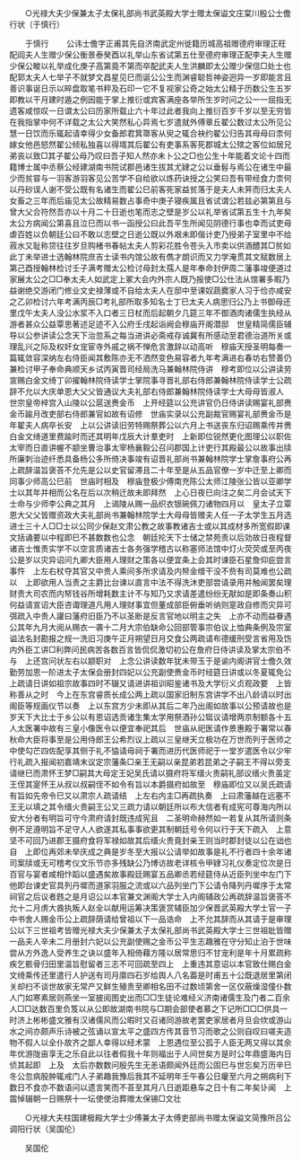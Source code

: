 <!-- { "loadSidebar": true } -->

　　○光禄大夫少保兼太子太保礼部尚书武英殿大学士赠太保谥文庄棠川殷公士儋行状（于慎行） 

　　于慎行 
　　公讳士儋字正甫其先自济南武定州徙籍历城高祖赠德府审理正旺配阎夫人生赠少保公衡景泰癸酉以礼举山东省试第五仕至德府审理正配李夫人生赠少保公畯以礼举成化庚子高第竟不第而卒配武夫人生洪麟即太公赠少保信□处士也配郭太夫人七举子不就梦文昌星见巳而诞公公生而渊睿聪哲神姿迥异一岁即能言且善识事诞日示以晬盘取笔书秤及石印一它不复视家公奇之始太公精于历数公生五岁即教以干月建时遁之例因能于掌上推衍或宾客满座各举所生岁时问之公一一屈指无遗客咸惊叹一日谓太公曰历家所载止六十年过此者我向上推衍百岁千岁以至无穷皆在我指掌中何不详载之太公大笑然私心异焉七岁遣就外傅章丘翟公数过太公所见公慧一日饮而乐辄起请幸得少女备郎君箕箒客从臾之辄合袂约翟公归告其母母曰柰何嫁女他邑怒然翟公倾私独喜以得壻其后翟公有吏事系客死郡城太公殡之客位如居兄弟丧以致□其子翟公母乃叹曰吾子知人然亦未卜公之□也公生十年能着文论十四而籍博士属中丞蔡公经建湖南书院试郡邑诸生拔其尤肄之公以垂髫与焉公在诸生中最少而贫甞与一羽客游羽客见公苦学不自给欲以炼药诀授之公笑曰吾有带经食力柰何以丹砂误人谢不受公既有名诸生而翟公巳前客死家益贫落于是夫人未笄而归太夫人女畜之三年而后庙见太公故精易数占事奇中庚子寝疾属且省试谓公若兹必第第且与曾大父合符然吾亦以十月二十日逝也笔而志之壁是岁公以礼举省试第五生十九年矣太公方病闻公第喜且泣巳而以书一函授公曰此吾平生所闻见阴德行事也幸而试吏毋虐百姓以负朝廷公曰不敢以志壁之日逝公既以外艰未即偕计吏乃授弟子室里中不给菽水又耻称贷往往岁旦购楮书春帖太夫人剪彩花胜令苍头入市卖以供酒醴其□贫如此丁未举进士选翰林院庶吉士读书内馆公故有儁才朗识而又力学淹贯其文赋数居上第己酉授翰林检讨壬子满考赠太公检讨母封太孺人是年奉命封伊周二藩事竣便道过家展太公之□□奉太夫人如武定上冢大会内外宗人既乃报使□公仕法从馆署多暇乃益谢绝交游闭门修业文史禄薄或不自给太夫人在邸中至课奴蔬爨家人习于俭亦咸安之乙卯检讨六年考满丙辰□考礼部所取多知名士丁巳太夫人病思归公乃上书御母还里戊午太夫人没公水浆不入口者三日杖而后起朝夕几筵三年不御酒肉诸儒生执经从游者甚众公益覃思著述足迹不入公府壬戌起诣阙会穆庙开阁潜邸　世皇精简儒臣辅导以公参讲读公念天下治忽系之每当进讲必斋戒存诚冀有所感动至君德治道所关或理乱兴之际及权奸女宠宦寺外戚之祸不惮危言激辞以动高听　穆庙天授圣明每奏一篇辄敛容深纳左右侍臣闻其敷陈亦无不洒然变色易容者九年考满进右春坊右赞善仍兼检讨甲子奉命典顺天乡试丙寅晋司经局洗马兼翰林院侍讲　穆考即位以公讲读劳宣赐白金文绮丁卯擢翰林院侍读学士掌院事寻晋礼部右侍郎兼翰林院侍读学士公疏辞不允以大庆单恩大父父皆通议大夫礼部右侍郎兼翰林院侍读学士大母母皆淑人　世宗皇帝梓宫入山陵以公扈送赉金币　上开经筵以公充讲官仍日侍讲读赐宴礼部赉金币踰月改吏部右侍郎兼官如故有诏修　世庙实录以公充副裁官赐宴礼部赉金币是年翟夫人病卒长安　上以公讲读旧劳特赐祭葬公以六月上书送丧东归诏赐乘传并赉白金文绮道里费踰时而还其明年戊辰大计羣吏时　上新即位锐然更化图理公以职佐太宰而日直讲幄不颛坐曹治事太宰杨襄毅公召问郡国上计吏行其殿最公以故事出牍所廉刺治迹纤悉具备杨公多所倚决事竣有诏晋礼部尚书兼翰林院学士掌詹事府公再上疏辞温旨褒荅不允先是公以史官留滞且二十年至是从五品官僚一岁中迁至上卿而同事少师高公巳前　世庙时相及　穆庙登极少傅南充陈公太师江陵张公皆以亚卿学士以其年并相而公名在后以次稍迁故未即拜然　上心日夜巳向注之矣二月会试天下士命与少师李公典之其月　上谒陵从赐一品织衣银碗佩刀诸物四月以　皇太子立覃恩大父父皆赠资政大夫礼部尚书兼翰林院学士大母母皆赠夫人任一子太学生五月选进士三十人□□士以公同少保赵文肃公教之故事教诸吉士或以其成材多所宽假即课文括诵要以中程即巳不甚数数也公念　朝廷抡天下士储之禁苑责以后効故日夜程督诸吉士惟责实学不以空言质诸吉士各务强学稽古以称塞师法馆中灯火荧荧或至丙夜公是岁以灾异诏问九卿大臣用人理财之策各以便宜条上会其时谏臣石星詹仰庇尝言事忤　上左右杖夺其官又中贵人乘间多所求请及内帑金缯干没不赀有司莫难也公疏以　上即欲用人当责之主爵比台谏以直言中法不得洗沐吏部尝请录用并触闻罢矣理财责大司农而内帑钱谷所增耗数主计不与知乃又求请差遣纷纷无猒如是即条奏山积何益请宣诏大臣咨诹理道凡用人理财事宜但董成部臣俯垂听纳则寔政自修而灾异可弭疏入中贵人讙曰藩府旧臣乃不以圣断是反言官地以明主之失　上亦不动而益眷遇公其年九月大阅从赐衣一袭十二月大宗伯缺命公回部管事宗伯议上恤典条例及宗室谥法名封勘报之规一洗旧习庚午正月朔望日月交食公两疏请布德缓刑受言省用及饬内外臣工讲□利弊问民病苦各数百言皆侃侃激切初公在詹府日侍讲读及掌太宗伯不与　上还宫问状左右以颛职对　上念公讲读数年犹未带玉于是谕内阁讲官士儋久效勤劳加恩一阶进太子太保会册封四妃以公充副使赉金币时经筵日讲或以冬夏辄免公上疏请日讲如祖宗故事四时不辍又请进讲祖训昭鉴诸书及大学衍义贞观政要　上皆称善从之时　今上在东宫睿质长成公两上疏以国家旧制东宫讲学不出八龄请以时出阁臣等规画仪节以奏　上以东宫方少未即从其后二年乃出阁如故事以公预请故也是岁天下大比士于乡公以有恩诏选贡诸生集太学用祭酒孙公铤议请增两京制额各十五人太医署中故有三皇小像医令以便宜奉祀其后　世庙从祀医请作景惠殿于署常以春秋命大臣将事至是公用侍郎王公希烈议上疏以三皇继天立极功在万世而列于医师之中使勾芒四佐配享其侧于礼不恊请毋祠于署而进历代医师祀于一堂岁遣医令以少牢行礼疏入报闻初嘉靖末议定宗藩条□亲王无嗣以亲昆弟若昆弟之子嗣王不得以旁支请继巳而肃怀王梦□嗣其大母定王妃吴氏请以摄府将军缙火贵嗣礼部议缙火贵虽定王侄其寔怀王从叔以叔嗣侄不如令有旨以本爵摄府如故至　穆庙即位又以吴氏疏请有旨如先帝令巳又以肃宗人疏请结　上左右内主□再疏执奏　上曰肃藩越在远塞不王无以填之其令缙火贵嗣王公又三疏力请以朝廷所以布大信者有成宪可尊海内所以安大分者有明旨可守今肃府请封既违成宪且　二圣明命赫然如一若复从其所请则条例不足遵明旨不足守人人欲遂其私事事欲更其制朝廷号令何以行于天下疏入　上意坚不可回乃进郡王摄府食将军禄如故其后缙火贵竟封亲王则当时郡封徒以公在诎也自　上即位再郊未举庆成之典是岁冬至大报以公请举如故事是礼不行者四十余年诸司案牍或无可稽考仪文乐节亦多残缺公乃博访故老详核令甲肄习礼仪奏定位次是日百官与宴者咸相忭蹈以盛遇矣故事殿廷赐宴五品卿丞若经筵侍从近臣列坐中左门下他即台谏史官具列丹墀而道家羽服之流或以六品列坐门下公请令降列丹墀序于太常祠官之后议者韪之是月诏公以本官兼文渊阁大学士入内阁辅政公再疏辞温旨褒荅不允十二月虏大酋执叛人赵全以献用运筹决策褒赏辅臣加少保晋武英殿大学士官一子中书舍人赐金币公上疏辞荫请给曾祖以下一品诰命　上不允其辞而从其请于是审理公以下三世祖考皆赠光禄大夫少保兼太子太保礼部尚书武英殿大学士三世祖妣皆赠一品夫人辛未二月册封六妃以公充副使赐之金币公平生志趣雅在守分知止泊于世味尝从方外逸人受养生之诀以盛年入相倚藉方隆以居常思归不甘宠利是年十月累疏称疾乞骸骨归田里温旨慰留者三志不可回疏至四上　上重违其意诏以本官致仕赐白金文绮乘传还里遣行人护送有司月廪四石岁给舆人八名葢是时甫五十公既退居里第闭关却扫不谈世故家无常产又鲜生殖贵至卿相名田不过数顷第舍一区仅蔽燥湿僮仆数人门如寒素居则燕坐一室披阅图史出而□□生徒论难经义济南诸儒生及门者二百余人□□达数百里负笈以从公即故湖南书院与□期会部使者慕之下记所□□□供具一时济上彬彬盛文雅有汉诸儒风而公暇时又召诸同游故老罢吏家居者月旦会佽或游山水之间亦颇声乐诗被之弦诵以宣太平之盛四方传其音节习而歌之公则自叹曰嗟夫造物不假人以全仆故齐之鄙人幸得以经术蒙　上恩遇位至公孤于人臣无两又得以其余年优游陇亩享无之乐自此以往者假我十年则福出于人间世矣方是时公年鼎盛海内日侦其起即　上及　太后亦数数问殷先生无恙语颇闻外廷而公固巳与世忘矣万历辛巳冬公忽病股肿辄戒门人子弟趣我豫后我其不延明年壬午春公日癯至六月之朔病利下数日不食亦不数语问以遗言笑而不荅至其月八日逝距悬车之日十有二年矣讣闻　上震悼辍朝一日赐祭十一坛使使治葬赠太保锡□文壮 

　　○光禄大夫柱国建极殿大学士少傅兼太子太傅吏部尚书赠太保谥文简豫所吕公调阳行状（吴国伦） 

　　吴国伦 
